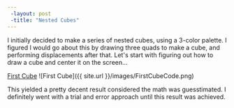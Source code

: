 ```yaml
---
 -layout: post
 -title: "Nested Cubes"
---
```


I initially decided to make a series of nested cubes, using a 3-color palette. I figured I would go about this by drawing three quads to make a cube, and performing displacements after that. Let's start with figuring out how to draw a cube and center it on the screen... 

[First Cube](http://alpha.editor.p5js.org/patchbae/sketches/Hk42zAI5b)
![First Cube]({{ site.url }}/images/FirstCubeCode.png)


This yielded a pretty decent result considered the math was guesstimated. I definitely went with a trial and error approach until this result was achieved. 


